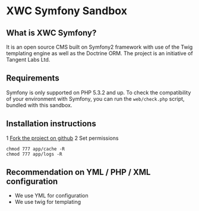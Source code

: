 # XWC Symfony Sandbox
## What is XWC Symfony?

It is an open source CMS built on Symfony2 framework with use of the Twig 
templating engine as well as the Doctrine ORM. The project is an initiative 
of Tangent Labs Ltd.


## Requirements

Symfony is only supported on PHP 5.3.2 and up. To check the compatibility of
your environment with Symfony, you can run the `web/check.php` script, bundled
with this sandbox.


## Installation instructions

1 [Fork the project on github](http://help.github.com/forking/)
2 Set permissions

    chmod 777 app/cache -R
    chmod 777 app/logs -R 

## Recommendation on YML / PHP / XML configuration

* We use YML for configuration
* We use twig for templating

